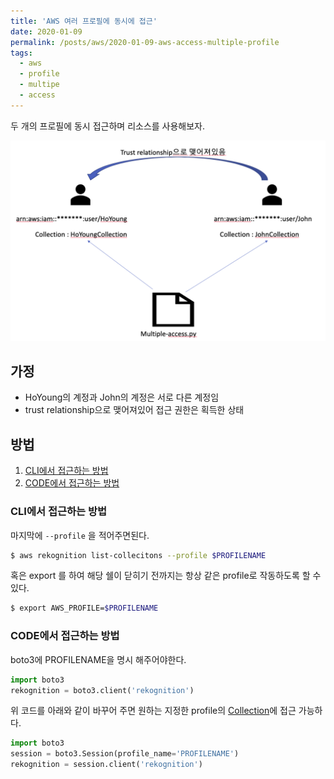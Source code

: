```yaml
---
title: 'AWS 여러 프로필에 동시에 접근'
date: 2020-01-09
permalink: /posts/aws/2020-01-09-aws-access-multiple-profile
tags:
  - aws
  - profile
  - multipe
  - access
---
```


두 개의 프로필에 동시 접근하며 리소스를 사용해보자.

![](/assets/2020-01-09-aws-access-multiple-profile_001139.png)

## 가정

- HoYoung의 계정과 John의 계정은 서로 다른 계정임  
- trust relationship으로 맺어져있어 접근 권한은 획득한 상태

## 방법

1. [CLI에서 접근하는 방법](https://docs.aws.amazon.com/ko_kr/cli/latest/userguide/cli-configure-profiles)
1. [CODE에서 접근하는 방법](https://stackoverflow.com/questions/33378422/how-to-choose-an-aws-profile-when-using-boto3-to-connect-to-cloudfront)

### CLI에서 접근하는 방법

마지막에 `--profile` 을 적어주면된다.

```bash
$ aws rekognition list-collecitons --profile $PROFILENAME
```

혹은 export 를 하여 해당 쉘이 닫히기 전까지는 항상 같은 profile로 작동하도록 할 수 있다.

```bash
$ export AWS_PROFILE=$PROFILENAME
```

### CODE에서 접근하는 방법

boto3에 PROFILENAME을 명시 해주어야한다.

```python
import boto3
rekognition = boto3.client('rekognition') 
```

위 코드를 아래와 같이 바꾸어 주면 원하는 지정한 profile의 [Collection](https://docs.aws.amazon.com/ko_kr/rekognition/latest/dg/collections.html)에 접근 가능하다.

```python
import boto3
session = boto3.Session(profile_name='PROFILENAME')
rekognition = session.client('rekognition')
```


